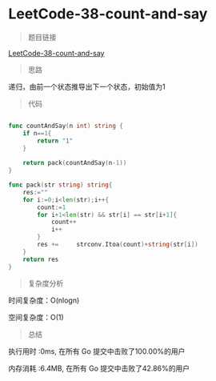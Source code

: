 # LeetCode-38-count-and-say

>题目链接

[LeetCode-38-count-and-say](https://leetcode-cn.com/problems/count-and-say/)

>思路

递归，由前一个状态推导出下一个状态，初始值为1

>代码

```go

func countAndSay(n int) string {
    if n==1{
        return "1"
    }
    
    return pack(countAndSay(n-1))
}

func pack(str string) string{
    res:=""
    for i:=0;i<len(str);i++{
        count:=1
        for i+1<len(str) && str[i] == str[i+1]{
            count++
            i++
        }
        res +=     strconv.Itoa(count)+string(str[i])
    }
    return res
}

```

>复杂度分析

时间复杂度：O(nlogn)

空间复杂度：O(1)

>总结

执行用时 :0ms, 在所有 Go 提交中击败了100.00%的用户

内存消耗 :6.4MB, 在所有 Go 提交中击败了42.86%的用户
